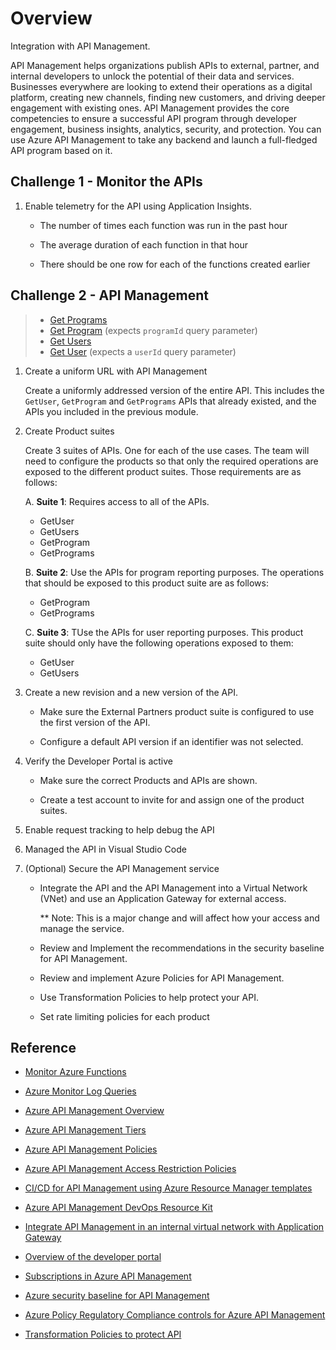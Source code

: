 # Overview

Integration with API Management.

API Management helps organizations publish APIs to external, partner, and internal developers to unlock the potential of their data and services. Businesses everywhere are looking to extend their operations as a digital platform, creating new channels, finding new customers, and driving deeper engagement with existing ones. API Management provides the core competencies to ensure a successful API program through developer engagement, business insights, analytics, security, and protection. You can use Azure API Management to take any backend and launch a full-fledged API program based on it.

## Challenge 1 - Monitor the APIs

1. Enable telemetry for the API using Application Insights.

    * The number of times each function was run in the past hour

    * The average duration of each function in that hour

    * There should be one row for each of the functions created earlier

## Challenge 2 - API Management

> * [Get Programs](https://hack.azure-api.net/api/GetPrograms)
> * [Get Program](https://hack.azure-api.net/api/GetProgram?programId=1cd8cf30-e821-44cf-b3ac-44cf6b4f2b19) (expects `programId` query parameter)
> * [Get Users](https://hack.azure-api.net/api/GetUsers)
> * [Get User](https://hack.azure-api.net/api/GetUser?userId=2c82e013-2166-47ba-b5d6-b427e814802a) (expects a `userId` query parameter)

1. Create a uniform URL with API Management

    Create a uniformly addressed version of the entire API. This includes the `GetUser`, `GetProgram` and `GetPrograms` APIs that already existed, and the APIs you included in the previous module.

1. Create Product suites

    Create 3 suites of APIs. One for each of the use cases. The team will need to configure the products so that only the required operations are exposed to the different product suites. Those requirements are as follows:

    A. **Suite 1**: Requires access to all of the APIs.

    * GetUser
    * GetUsers
    * GetProgram
    * GetPrograms

    B. **Suite 2**: Use the APIs for program reporting purposes. The operations that should be exposed to this product suite are as follows:

    * GetProgram
    * GetPrograms

    C. **Suite 3**: TUse the APIs for user reporting purposes.  This product suite should only have the following operations exposed to them:

    * GetUser
    * GetUsers

1. Create a new revision and a new version of the API.

    * Make sure the External Partners product suite is configured to use the first version of the API.

    * Configure a default API version if an identifier was not selected.

1. Verify the Developer Portal is active

    * Make sure the correct Products and APIs are shown.

    * Create a test account to invite for and assign one of the product suites.

1. Enable request tracking to help debug the API

1. Managed the API in Visual Studio Code

1. (Optional) Secure the API Management service

    * Integrate the API and the API Management into a Virtual Network (VNet) and use an Application Gateway for external access.

        ** Note: This is a major change and will affect how your access and manage the service.

    * Review and Implement the recommendations in the security baseline for API Management.

    * Review and implement Azure Policies for API Management.

    * Use Transformation Policies to help protect your API.

    * Set rate limiting policies for each product

## Reference

* [Monitor Azure Functions](https://docs.microsoft.com/azure/azure-functions/functions-monitoring)

* [Azure Monitor Log Queries](https://docs.microsoft.com/azure/azure-monitor/log-query/log-query-overview)

* [Azure API Management Overview](https://docs.microsoft.com/azure/api-management/api-management-key-concepts)

* [Azure API Management Tiers](https://docs.microsoft.com/azure/api-management/api-management-features)

* [Azure API Management Policies](https://docs.microsoft.com/azure/api-management/set-edit-policies)

* [Azure API Management Access Restriction Policies](https://docs.microsoft.com/azure/api-management/api-management-access-restriction-policies)

* [CI/CD for API Management using Azure Resource Manager templates](https://docs.microsoft.com/en-us/azure/api-management/devops-api-development-templates)

* [Azure API Management DevOps Resource Kit](https://github.com/Azure/azure-api-management-devops-resource-kit)

* [Integrate API Management in an internal virtual network with Application Gateway](https://docs.microsoft.com/en-us/azure/api-management/api-management-howto-integrate-internal-vnet-appgateway)

* [Overview of the developer portal](https://docs.microsoft.com/en-us/azure/api-management/api-management-howto-developer-portal)

* [Subscriptions in Azure API Management](https://docs.microsoft.com/en-us/azure/api-management/api-management-subscriptions)

* [Azure security baseline for API Management](https://docs.microsoft.com/en-us/security/benchmark/azure/baselines/api-management-security-baseline?toc=/azure/api-management/TOC.json)

* [Azure Policy Regulatory Compliance controls for Azure API Management](https://docs.microsoft.com/en-us/azure/api-management/security-controls-policy)

* [Transformation Policies to protect API](https://docs.microsoft.com/en-us/azure/api-management/transform-api)
